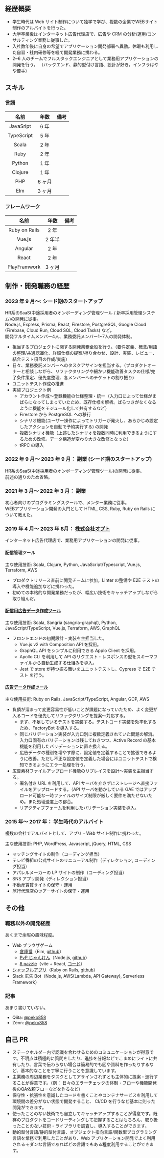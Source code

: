 ## 経歴概要

- 学生時代は Web サイト制作について独学で学び、複数の企業でWEBサイト制作のアルバイトを行った。
- 大学卒業後はインターネット広告代理店で、広告や CRM の分析/運用/コンサルティング業務に従事した。
- 入社数年後に自身の希望でアプリケーション開発部署へ異動。休暇も利用した自習・社内研修等を経て開発業務に携わる。
- 2~6 人のチームでフルスタックエンジニアとして業務用アプリケーションの開発を行う。 （バックエンド、静的型付け言語、設計が好き。インフラはやや苦手）

## スキル

### 言語

|    名前    |  年数  | 備考 |
| :--------: | :----: | :--: |
| JavaSript  |  6 年  |      |
| TypeScript |  5 年  |      |
|   Scala    |  2 年  |      |
|    Ruby    | 2 年 |      |
|   Python   |  1 年  |      |
|  Clojure   |  1 年  |      |
|    PHP     | 6 ヶ月 |      |
|    Elm     | 3 ヶ月 |      |

### フレームワーク

|     名前      |  年数  | 備考 |
| :-----------: | :----: | :--: |
| Ruby on Rails |  2 年  |      |
|    Vue.js     | 2 年半 |      |
|    Angular    | 2 年 |      |
|     React     | 2 年 |      |
| PlayFramwork  | 3 ヶ月 |      |

## 制作・開発職務の経歴

### 2023 年 9 月〜: シード期のスタートアップ

HR系のSaaS(中途採用者のオンボーディング管理ツール / 新卒採用管理システム)の開発に従事。  
Node.js, Express, Prisma, React, Firestore, PostgreSQL, Google Cloud (Firebase, Cloud Run, Cloud SQL, Cloud Tasks) など。  
開発フルタイムメンバー4人、業務委託メンバー1~7人の開発体制。

- 担当するプロジェクトに関する開発業務全般を行う。（要件定義、概念/用語の整理/共通認識化、詳細仕様の提案/擦り合わせ、設計、実装、レビュー、結合テスト項目の作成/実施）
- 日々、業務委託メンバーへのタスクアサインを担当する。（プロダクトオーナーと相談しながら、リファクタリングや細かい機能改善タスクの仕様/完了条件策定、優先度整理、各メンバーへのチケットの割り振り)
- ユニットテスト作成の推進
- 実施プロジェクト例
  - アカウント作成〜登録機能の仕様整理・統一（入力口によって仕様がまばらになってしまっていたため、既存仕様を解析。ばらつきがなくなるように機能をモジュール化して共有するなど）
  - Firestore から PostgreSQL への移行
  - シナリオ機能(ユーザー操作によってトリガーが発火し、あらかじめ設定したアクションを自動で予約実行する) の開発
  - 複数シナリオ機能（上述したシナリオを複数同時に利用できるようにするための改修。データ構造が変わり大きな改修となった）
  - tRPC の導入

### 2022 年 9 月〜 2023 年 9 月： 副業 (シード期のスタートアップ)

HR系のSaaS(中途採用者のオンボーディング管理ツール)の開発に従事。  
前述の通りのため省略。

### 2021 年 3 月〜 2022 年 3 月： 副業

初心者向けのプログラミングスクールで、メンター業務に従事。  
WEBアプリケーション開発の入門として HTML, CSS, Ruby, Ruby on Rails について教えた。

### 2019 年 4 月〜 2023 年 8月： [株式会社オプト](https://www.opt.ne.jp/)

インターネット広告代理店で、業務用アプリケーションの開発に従事。

#### 配信管理ツール

主な使用技術: Scala, Clojure, Python, JavaScript/Typescript, Vue.js, Terraform, AWS

- プロダクトリリース直前に開発チームに参加。Linter の整備や E2E テストの導入や機能追加などに携わった。
- 初めての本格的な開発業務だったが、幅広い技術をキャッチアップしながら取り組んだ。

#### [配信用広告データ作成ツール](https://tech-magazine.opt.ne.jp/entry/2022/04/22/141730)

主な使用技術: Scala, Sangria (sangria-graphql), Python, JavaScript/TypeScript, Vue.js, Terraform, AWS, GraphQL

- フロントエンドの初期設計・実装を主担当した。
  - Vue.js v2 with Composition API を採用。
  - GraphQL API をシンプルに利用できる Applo Client を採用。
  - Apollo CLI を利用して API のリクエスト・レスポンスの型をスキーマファイルから自動生成する仕組みを導入。
  - Jest で store が持つ振る舞いをユニットテストし、Cypress で E2E テスト を行う。

#### [広告データ作成ツール](https://tech-magazine.opt.ne.jp/entry/2022/04/15/150000)

主な使用技術: Ruby on Rails, JavaScript/TypeScript, Angular, GCP, AWS

- 負債が溜まって変更容易性が低いことが課題になっていたため、よく変更が入るコードを優先してリファクタリングを提案〜対応する。
  - まず、不足しているテストを実装する。テストコード実装を効率化するため、FactoryBot を導入する。
  - 同じバリデーション実装が入力口別に複数定義されていた問題の解消。入力口固有のバリデーションは残しておきつつ、Active Record の基本機能を利用したバリデーションに置き換える。
  - 広告データの種別を増やす際に、設定値を定義することで拡張できるように改善。ただし不正な設定値を定義した場合にはユニットテストで検知できるようにエラー処理を行う。
- 広告素材ファイルアップロード機能のリプレイスを設計〜実装を主担当する。
  - 署名付き URL を利用して、API サーバを介さずにストレージへ直接ファイルをアップロードする。（API サーバを動かしている GAE ではアップロード可能な一時ファイルのサイズ制限が厳しく要件を満たせないため。また処理速度上の都合。
  - リアクティブフォームを利用したバリデーション実装を導入。

### 2015 年〜 2017 年： 学生時代のアルバイト

複数の会社でアルバイトとして、アプリ・Web サイト制作に携わった。

主な使用技術: PHP, WordPress, Javascript, jQuery, HTML, CSS

- マッチングサイトの制作（コーディング担当）
- テレビ番組の公式サイトのリニューアル制作（ディレクション, コーディング担当）
- アパレルメーカーの LP サイトの制作（コーディング担当）
- SNS アプリ開発（ディレクション担当）
- 不動産賃貸サイトの保守・運用
- 旅行代理店のツアーサイトの保守・運用

## その他

### 職務以外の開発経歴

あくまで余暇の趣味程度。

- Web ブラウザゲーム
  - [倉庫番](https://sisisin-soukoban.netlify.app/)（Elm, [github](https://github.com/sisisin-games/sisisin-soukoban)）
  - [PvP じゃんけん](https://peko-rock-paper-scissor.herokuapp.com/)（Node.js, [github](https://github.com/r-tomiyama/rock-paper-scissors)）
  - [8 pazzle](https://sisisin-8-pazzle.glitch.me/)（vite + React, [コード](https://glitch.com/edit/#!/sisisin-8-pazzle)）
- [シャッフルアプリ](https://shuffles.herokuapp.com/)（Ruby on Rails, [github](https://github.com/r-tomiyama/shuffles)）
- Slack 広告 Bot（Node.js, AWS(Lambda, API Gateway), Serverless Framework）

### 記事

あまり書けていない。

- Qiita: [@peko858](https://qiita.com/peko858)
- Zenn: [@peko858](https://zenn.dev/peko858)

## 自己 PR

- ステークホルダー内で認識を合わせるためのコミュニケーションが得意です。不明点は積極的に質問をしたり、進捗を分報などでこまめにライトに共有したり、言葉で伝わらない場合は簡易的でも図や資料を作ったりするなど、基本的なことを丁寧に行うことを意識しています。
- 主業務の周辺業務をタスクとしてアサインされずとも主体的に提案・進行することが得意です。（例： 日々のエラーチェックの体制・フローや機能開発後のQA依頼フローなどを作るなど）
- 保守性・拡張性を意識したコードを書くことやコンテナサービスを利用して環境間の差分がない状態で開発すること、 CI/CD を行うなど基本に則った開発ができます。
- 使ったことのない技術でも自立してキャッチアップすることが得意です。既存のプロダクトをコードリーディングして把握することはもちろん、取り扱ったことのない技術・ライブラリを調査し、導入することができます。
- 動的型付言語/静的型付言語、オブジェクト指向言語/関数型プログラミング言語を業務で利用したことがあり、Web アプリケーション開発でよく利用されるモダンな言語であればどの言語でもある程度利用することができます。

